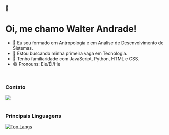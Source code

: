 ###  👋

# Oi, me chamo Walter Andrade!


- 🔭 Eu sou formado em Antropologia e em Análise de Desenvolvimento de Sistemas.
- 🌱 Estou buscando minha primeira vaga em Tecnologia.
- 💬 Tenho familiaridade com JavaScript, Python, HTML e CSS.
- 😄 Pronouns: Ele/Él/He

<br>

### Contato

<div>
  <a href="https://www.linkedin.com/in/walterw-andrade" target="_blank"><img src="https://img.shields.io/badge/-LinkedIn-%230077B5?style=for-the-badge&logo=linkedin&logoColor=white" target="_blank"></a>
</div>

<br>

### Principais Linguagens
[![Top Langs](https://github-readme-stats.vercel.app/api/top-langs/?username=walterwa)](https://github.com/walterwa/github-readme-stats)
<!-- <div>
  <a href="https://github.com/walterwa">
     <img height="180em" src="https://github-readme-stats.vercel.app/api/top-langs/?username=walterwa&layout=compact&langs_count=7&theme=dracula"/>
     <img height="180em" src="https://github-readme-stats.vercel.app/api?username=walterwa&show_icons=true&theme=dracula&include_all_commits=true&count_private=true"/>
</div> -->
